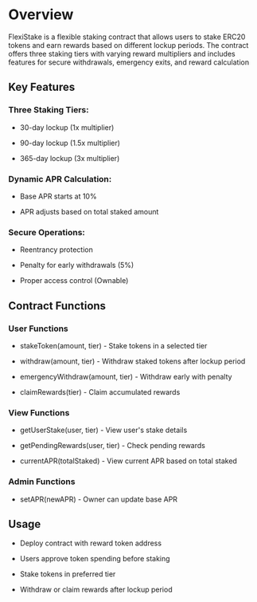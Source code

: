 # Overview

FlexiStake is a flexible staking contract that allows users to stake ERC20 tokens and earn rewards based on different lockup periods. The contract offers three staking tiers with varying reward multipliers and includes features for secure withdrawals, emergency exits, and reward calculation

## Key Features
### Three Staking Tiers:

 - 30-day lockup (1x multiplier)

 - 90-day lockup (1.5x multiplier)

 - 365-day lockup (3x multiplier)

### Dynamic APR Calculation:

 - Base APR starts at 10%

 - APR adjusts based on total staked amount

### Secure Operations:

- Reentrancy protection

- Penalty for early withdrawals (5%)

- Proper access control (Ownable)

## Contract Functions
### User Functions
- stakeToken(amount, tier) - Stake tokens in a selected tier

- withdraw(amount, tier) - Withdraw staked tokens after lockup period

- emergencyWithdraw(amount, tier) - Withdraw early with penalty

- claimRewards(tier) - Claim accumulated rewards

### View Functions
- getUserStake(user, tier) - View user's stake details

- getPendingRewards(user, tier) - Check pending rewards

- currentAPR(totalStaked) - View current APR based on total staked

### Admin Functions
- setAPR(newAPR) - Owner can update base APR

## Usage
- Deploy contract with reward token address

- Users approve token spending before staking

- Stake tokens in preferred tier

- Withdraw or claim rewards after lockup period

